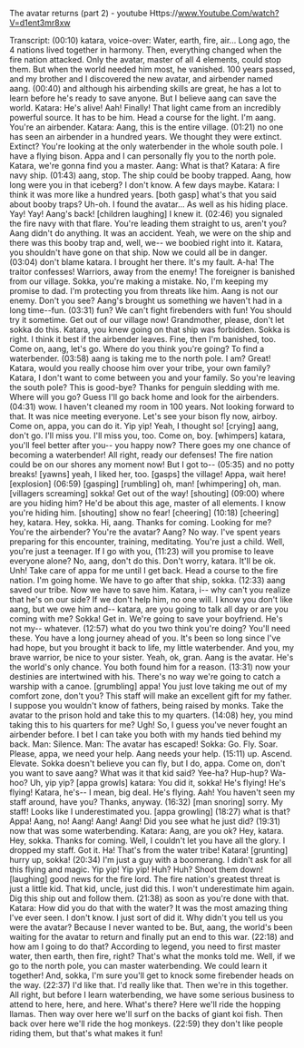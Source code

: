 The avatar returns (part 2) - youtube
Https://www.Youtube.Com/watch?V=d1ent3mr8xw

Transcript:
(00:10) katara, voice-over: Water, earth, fire, air... Long ago, the 4 nations lived together in harmony. Then, everything changed when the fire nation attacked. Only the avatar, master of all 4 elements, could stop them. But when the world needed him most, he vanished. 100 years passed, and my brother and I discovered the new avatar, and airbender named aang.
(00:40) and although his airbending skills are great, he has a lot to learn before he's ready to save anyone. But I believe aang can save the world. Katara: He's alive! Aah! Finally! That light came from an incredibly powerful source. It has to be him. Head a course for the light. I'm aang. You're an airbender. Katara: Aang, this is the entire village.
(01:21) no one has seen an airbender in a hundred years. We thought they were extinct. Extinct? You're looking at the only waterbender in the whole south pole. I have a flying bison. Appa and I can personally fly you to the north pole. Katara, we're gonna find you a master. Aang: What is that? Katara: A fire navy ship.
(01:43) aang, stop. The ship could be booby trapped. Aang, how long were you in that iceberg? I don't know. A few days maybe. Katara: I think it was more like a hundred years. [both gasp] what's that you said about booby traps? Uh-oh. I found the avatar... As well as his hiding place. Yay! Yay! Aang's back! [children laughing] I knew it.
(02:46) you signaled the fire navy with that flare. You're leading them straight to us, aren't you? Aang didn't do anything. It was an accident. Yeah, we were on the ship and there was this booby trap and, well, we-- we boobied right into it. Katara, you shouldn't have gone on that ship. Now we could all be in danger.
(03:04) don't blame katara. I brought her there. It's my fault. A-ha! The traitor confesses! Warriors, away from the enemy! The foreigner is banished from our village. Sokka, you're making a mistake. No, I'm keeping my promise to dad. I'm protecting you from threats like him. Aang is not our enemy. Don't you see? Aang's brought us something we haven't had in a long time--fun.
(03:31) fun? We can't fight firebenders with fun! You should try it sometime. Get out of our village now! Grandmother, please, don't let sokka do this. Katara, you knew going on that ship was forbidden. Sokka is right. I think it best if the airbender leaves. Fine, then I'm banished, too. Come on, aang, let's go. Where do you think you're going? To find a waterbender.
(03:58) aang is taking me to the north pole. I am? Great! Katara, would you really choose him over your tribe, your own family? Katara, I don't want to come between you and your family. So you're leaving the south pole? This is good-bye? Thanks for penguin sledding with me. Where will you go? Guess I'll go back home and look for the airbenders.
(04:31) wow. I haven't cleaned my room in 100 years. Not looking forward to that. It was nice meeting everyone. Let's see your bison fly now, airboy. Come on, appa, you can do it. Yip yip! Yeah, I thought so! [crying] aang, don't go. I'll miss you. I'll miss you, too. Come on, boy. [whimpers] katara, you'll feel better after you-- you happy now? There goes my one chance of becoming a waterbender! All right, ready our defenses! The fire nation could be on our shores any moment now! But I got to--
(05:35) and no potty breaks! [yawns] yeah, I liked her, too. [gasps] the village! Appa, wait here! [explosion]
(06:59) [gasping] [rumbling] oh, man! [whimpering] oh, man. [villagers screaming] sokka! Get out of the way! [shouting]
(09:00) where are you hiding him? He'd be about this age, master of all elements. I know you're hiding him. [shouting] show no fear! [cheering]
(10:18) [cheering] hey, katara. Hey, sokka. Hi, aang. Thanks for coming. Looking for me? You're the airbender? You're the avatar? Aang? No way. I've spent years preparing for this encounter, training, meditating. You're just a child. Well, you're just a teenager. If I go with you,
(11:23) will you promise to leave everyone alone? No, aang, don't do this. Don't worry, katara. It'll be ok. Unh! Take care of appa for me until I get back. Head a course to the fire nation. I'm going home. We have to go after that ship, sokka.
(12:33) aang saved our tribe. Now we have to save him. Katara, i-- why can't you realize that he's on our side? If we don't help him, no one will. I know you don't like aang, but we owe him and-- katara, are you going to talk all day or are you coming with me? Sokka! Get in. We're going to save your boyfriend. He's not my-- whatever.
(12:57) what do you two think you're doing? You'll need these. You have a long journey ahead of you. It's been so long since I've had hope, but you brought it back to life, my little waterbender. And you, my brave warrior, be nice to your sister. Yeah, ok, gran. Aang is the avatar. He's the world's only chance. You both found him for a reason.
(13:31) now your destinies are intertwined with his. There's no way we're going to catch a warship with a canoe. [grumbling] appa! You just love taking me out of my comfort zone, don't you? This staff will make an excellent gift for my father. I suppose you wouldn't know of fathers, being raised by monks. Take the avatar to the prison hold and take this to my quarters.
(14:08) hey, you mind taking this to his quarters for me? Ugh! So, I guess you've never fought an airbender before. I bet I can take you both with my hands tied behind my back. Man: Silence. Man: The avatar has escaped! Sokka: Go. Fly. Soar. Please, appa, we need your help. Aang needs your help.
(15:11) up. Ascend. Elevate. Sokka doesn't believe you can fly, but I do, appa. Come on, don't you want to save aang? What was it that kid said? Yee-ha? Hup-hup? Wa-hoo? Uh, yip yip? [appa growls] katara: You did it, sokka! He's flying! He's flying! Katara, he's-- I mean, big deal. He's flying. Aah! You haven't seen my staff around, have you? Thanks, anyway.
(16:32) [man snoring] sorry. My staff! Looks like I underestimated you. [appa growling]
(18:27) what is that? Appa! Aang, no! Aang! Aang! Aang! Did you see what he just did?
(19:31) now that was some waterbending. Katara: Aang, are you ok? Hey, katara. Hey, sokka. Thanks for coming. Well, I couldn't let you have all the glory. I dropped my staff. Got it. Ha! That's from the water tribe! Katara! [grunting] hurry up, sokka!
(20:34) I'm just a guy with a boomerang. I didn't ask for all this flying and magic. Yip yip! Yip yip! Huh? Huh? Shoot them down! [laughing] good news for the fire lord. The fire nation's greatest threat is just a little kid. That kid, uncle, just did this. I won't underestimate him again. Dig this ship out and follow them.
(21:38) as soon as you're done with that. Katara: How did you do that with the water? It was the most amazing thing I've ever seen. I don't know. I just sort of did it. Why didn't you tell us you were the avatar? Because I never wanted to be. But, aang, the world's been waiting for the avatar to return and finally put an end to this war.
(22:18) and how am I going to do that? According to legend, you need to first master water, then earth, then fire, right? That's what the monks told me. Well, if we go to the north pole, you can master waterbending. We could learn it together! And, sokka, I'm sure you'll get to knock some firebender heads on the way.
(22:37) I'd like that. I'd really like that. Then we're in this together. All right, but before I learn waterbending, we have some serious business to attend to here, here, and here. What's there? Here we'll ride the hopping llamas. Then way over here we'll surf on the backs of giant koi fish. Then back over here we'll ride the hog monkeys.
(22:59) they don't like people riding them, but that's what makes it fun!